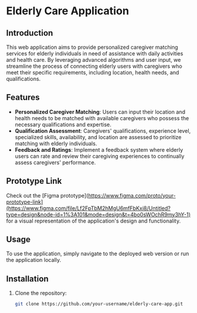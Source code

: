 # Elderly Care Application

## Introduction

This web application aims to provide personalized caregiver matching services for elderly individuals in need of assistance with daily activities and health care. By leveraging advanced algorithms and user input, we streamline the process of connecting elderly users with caregivers who meet their specific requirements, including location, health needs, and qualifications.

## Features

- **Personalized Caregiver Matching**: Users can input their location and health needs to be matched with available caregivers who possess the necessary qualifications and expertise.
- **Qualification Assessment**: Caregivers' qualifications, experience level, specialized skills, availability, and location are assessed to prioritize matching with elderly individuals.
- **Feedback and Ratings**: Implement a feedback system where elderly users can rate and review their caregiving experiences to continually assess caregivers' performance.

## Prototype Link

Check out the [Figma prototype](https://www.figma.com/proto/your-prototype-link](https://www.figma.com/file/Lf2FpTbM2hMgU6mfFbKxi8/Untitled?type=design&node-id=1%3A101&mode=design&t=4bo0sWOchR9my3hY-1) for a visual representation of the application's design and functionality.

## Usage

To use the application, simply navigate to the deployed web version or run the application locally.

## Installation

1. Clone the repository:
   ```bash
   git clone https://github.com/your-username/elderly-care-app.git
